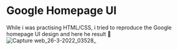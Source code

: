 # Google Homepage UI

While i was practising HTML/CSS, i tried to reproduce the Google homepage UI design and here he result 👦
![Capture web_26-3-2022_03528_](https://user-images.githubusercontent.com/69805539/160214787-16ce3204-268d-45f0-b655-807c448d05b1.jpeg)
